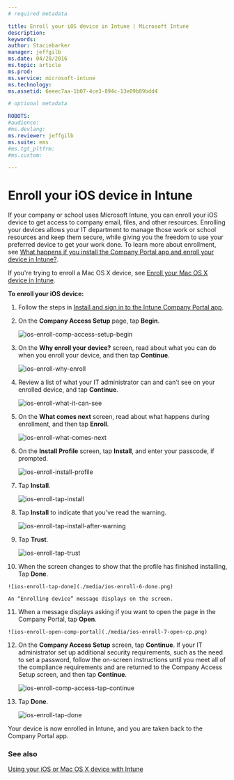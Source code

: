 ```yaml
---
# required metadata

title: Enroll your iOS device in Intune | Microsoft Intune
description:
keywords:
author: Staciebarker
manager: jeffgilb
ms.date: 04/28/2016
ms.topic: article
ms.prod:
ms.service: microsoft-intune
ms.technology:
ms.assetid: 6eeec7aa-1b07-4ce3-894c-13e09b89bdd4

# optional metadata

ROBOTS:
#audience:
#ms.devlang:
ms.reviewer: jeffgilb
ms.suite: ems
#ms.tgt_pltfrm:
#ms.custom:

---
```



# Enroll your iOS device in Intune

If your company or school uses Microsoft Intune, you can enroll your iOS device to get access to company email, files, and other resources. Enrolling your devices allows your IT department to manage those work or school resources and keep them secure, while giving you the freedom to use your preferred device to get your work done. To learn more about enrollment, see [What happens if you install the Company Portal app and enroll your device in Intune?](what-happens-if-you-install-the-company-portal-app-and-enroll-your-device-in-intune-ios.md).

If you're trying to enroll a Mac OS X device, see [Enroll your Mac OS X device in Intune](enroll-your-device-in-intune-mac-os-x.md).


**To enroll your iOS device:**

1.  Follow the steps in [Install and sign in to the Intune Company Portal app](install-and-sign-in-to-the-intune-company-portal-app-ios.md).

2. On the **Company Access Setup** page, tap **Begin**.

	![ios-enroll-comp-access-setup-begin](./media/ios-enroll-1a-comp-access-setup.png) 

3. On the **Why enroll your device?** screen, read about what you can do when you enroll your device, and then tap **Continue**.

	![ios-enroll-why-enroll](./media/ios-enroll-1b-why-enroll.png) 

4. Review a list of what your IT administrator can and can’t see on your enrolled device, and tap **Continue**.

	![ios-enroll-what-it-can-see](./media/ios-enroll-1c-we-care-privacy.png) 

5.  On the **What comes next** screen, read about what happens during enrollment, and then tap **Enroll**.

 	![ios-enroll-what-comes-next](./media/ios-enroll-1d-what-comes-next.png) 

6.  On the **Install Profile** screen, tap **Install**, and enter your passcode, if prompted.

	![ios-enroll-install-profile](./media/ios-enroll-2-mgt-profile-install.png) 
  
7.  Tap **Install**.

	![ios-enroll-tap-install](./media/ios-enroll-3-mgt-profile-install-2.png)    

8.  Tap **Install** to indicate that you've read the warning.

   	![ios-enroll-tap-install-after-warning](./media/ios-enroll-4-warning.png) 

9.  Tap **Trust**.

   	![ios-enroll-tap-trust](./media/ios-enroll-5-trust.png) 

10.  When the screen changes to show that the profile has finished installing, Tap **Done**.

 	![ios-enroll-tap-done](./media/ios-enroll-6-done.png) 

	An “Enrolling device” message displays on the screen.

11.  When a message displays asking if you want to open the page in the Company Portal, tap **Open**.

	![ios-enroll-open-comp-portal](./media/ios-enroll-7-open-cp.png) 

12. On the **Company Access Setup** screen, tap **Continue**. If your IT administrator set up additional security requirements, such as the need to set a password, follow the on-screen instructions until you meet all of the compliance requirements and are returned to the Company Access Setup screen, and then tap **Continue**.

	![ios-enroll-comp-access-tap-continue](./media/ios-enroll-8-comp-access-setup-compliance.png) 

13. Tap **Done**. 

	![ios-enroll-tap-done](./media/ios-enroll-9-comp-access-setup-complete.png) 

Your device is now enrolled in Intune, and you are taken back to the Company Portal app.

	

  

### See also
[Using your iOS or Mac OS X device with Intune](using-your-ios-or-mac-os-x-device-with-intune.md)